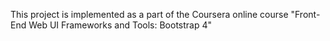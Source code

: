This project is implemented as a part of the
Coursera online course "Front-End Web UI Frameworks and Tools: Bootstrap 4"